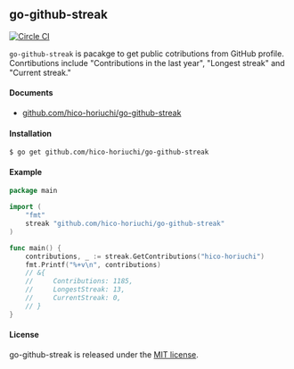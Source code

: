 ## go-github-streak

[![Circle CI](https://circleci.com/gh/hico-horiuchi/go-github-streak.svg?style=shield)](https://circleci.com/gh/hico-horiuchi/go-github-streak)

`go-github-streak` is pacakge to get public cotributions from GitHub profile.  
Conrtibutions include "Contributions in the last year", "Longest streak" and "Current streak."

#### Documents

  - [github.com/hico-horiuchi/go-github-streak](http://godoc.org/github.com/hico-horiuchi/go-github-streak)

#### Installation

    $ go get github.com/hico-horiuchi/go-github-streak

#### Example

```go
package main

import (
	"fmt"
	streak "github.com/hico-horiuchi/go-github-streak"
)

func main() {
	contributions, _ := streak.GetContributions("hico-horiuchi")
	fmt.Printf("%+v\n", contributions)
    // &{
    //     Contributions: 1185,
    //     LongestStreak: 13,
    //     CurrentStreak: 0,
    // }
}
```

#### License

go-github-streak is released under the [MIT license](https://raw.githubusercontent.com/hico-horiuchi/go-github-streak/master/LICENSE).
